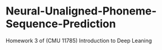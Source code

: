 # Neural-Unaligned-Phoneme-Sequence-Prediction
Homework 3 of (CMU 11785) Introduction to Deep Leaning
